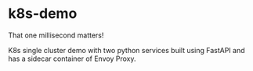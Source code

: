 # k8s-demo

That one millisecond matters!

K8s single cluster demo with two python services built using FastAPI and has a sidecar container of Envoy Proxy.

